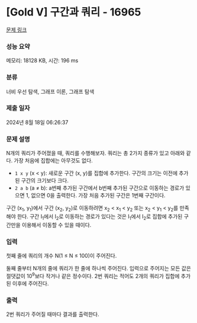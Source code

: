 # [Gold V] 구간과 쿼리 - 16965 

[문제 링크](https://www.acmicpc.net/problem/16965) 

### 성능 요약

메모리: 18128 KB, 시간: 196 ms

### 분류

너비 우선 탐색, 그래프 이론, 그래프 탐색

### 제출 일자

2024년 8월 18일 06:26:37

### 문제 설명

<p>N개의 쿼리가 주어졌을 때, 쿼리를 수행해보자. 쿼리는 총 2가지 종류가 있고 아래와 같다. 가장 처음에 집합에는 아무것도 없다.</p>

<ul>
	<li><code>1 x y</code> (x < y): 새로운 구간 (x, y)를 집합에 추가한다. 구간의 크기는 이전에 추가된 구간의 크기보다 크다.</li>
	<li><code>2 a b</code> (a ≠ b): a번째 추가된 구간에서 b번째 추가된 구간으로 이동하는 경로가 있으면 1, 없으면 0을 출력한다. 가장 처음 추가된 구간은 1번째 구간이다.</li>
</ul>

<p>구간 (x<sub>1</sub>, y<sub>1</sub>)에서 구간 (x<sub>2</sub>, y<sub>2</sub>)로 이동하려면 x<sub>2</sub> < x<sub>1</sub> < y<sub>2</sub> 또는 x<sub>2</sub> < y<sub>1</sub> < y<sub>2</sub>를 만족해야 한다. 구간 I<sub>1</sub>에서 I<sub>2</sub>로 이동하는 경로가 있다는 것은 I<sub>1</sub>에서 I<sub>2</sub>로 집합에 추가된 구간만을 이용해서 이동할 수 있을 때이다.</p>

### 입력 

 <p>첫째 줄에 쿼리의 개수 N(1 ≤ N ≤ 100)이 주어진다.</p>

<p>둘째 줄부터 N개의 줄에 쿼리가 한 줄에 하나씩 주어진다. 입력으로 주어지는 모든 값은 절댓값이 10<sup>9</sup>보다 작거나 같은 정수이다. 2번 쿼리는 적어도 2개의 쿼리가 집합에 추가된 이후에 주어진다.</p>

### 출력 

 <p>2번 쿼리가 주어질 때마다 결과를 출력한다.</p>


